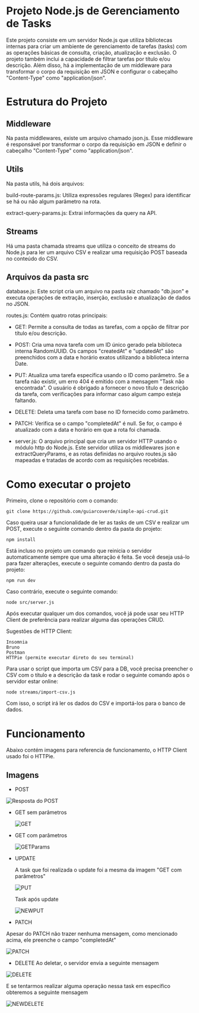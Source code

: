 # Projeto Node.js de Gerenciamento de Tasks
Este projeto consiste em um servidor Node.js que utiliza bibliotecas internas para criar um ambiente de gerenciamento de tarefas (tasks) com as operações básicas de consulta, criação, atualização e exclusão. O projeto também inclui a capacidade de filtrar tarefas por título e/ou descrição. Além disso, há a implementação de um middleware para transformar o corpo da requisição em JSON e configurar o cabeçalho "Content-Type" como "application/json".

# Estrutura do Projeto 
## Middleware
Na pasta middlewares, existe um arquivo chamado json.js. Esse middleware é responsável por transformar o corpo da requisição em JSON e definir o cabeçalho "Content-Type" como "application/json".

## Utils
Na pasta utils, há dois arquivos:

build-route-params.js: Utiliza expressões regulares (Regex) para identificar se há ou não algum parâmetro na rota.

extract-query-params.js: Extrai informações da query na API.

## Streams
Há uma pasta chamada streams que utiliza o conceito de streams do Node.js para ler um arquivo CSV e realizar uma requisição POST baseada no conteúdo do CSV.

## Arquivos da pasta src
database.js: Este script cria um arquivo na pasta raiz chamado "db.json" e executa operações de extração, inserção, exclusão e atualização de dados no JSON.

routes.js: Contém quatro rotas principais:

- GET: Permite a consulta de todas as tarefas, com a opção de filtrar por título e/ou descrição.

- POST: Cria uma nova tarefa com um ID único gerado pela biblioteca interna RandomUUID. Os campos "createdAt" e "updatedAt" são preenchidos com a data e horário exatos utilizando a biblioteca interna Date.

- PUT: Atualiza uma tarefa específica usando o ID como parâmetro. Se a tarefa não existir, um erro 404 é emitido com a mensagem "Task não encontrada". O usuário é obrigado a fornecer o novo título e descrição da tarefa, com verificações para informar caso algum campo esteja faltando.

- DELETE: Deleta uma tarefa com base no ID fornecido como parâmetro.

- PATCH: Verifica se o campo "completedAt" é null. Se for, o campo é atualizado com a data e horário em que a rota foi chamada.

- server.js: O arquivo principal que cria um servidor HTTP usando o módulo http do Node.js. Este servidor utiliza os middlewares json e extractQueryParams, e as rotas definidas no arquivo routes.js são mapeadas e tratadas de acordo com as requisições recebidas.

# Como executar o projeto
Primeiro, clone o repositório com o comando:
```console
git clone https://github.com/guiarcoverde/simple-api-crud.git
```
Caso queira usar a funcionalidade de ler as tasks de um CSV e realizar um POST, execute o seguinte comando dentro da pasta do projeto:
```console
npm install
```
Está incluso no projeto um comando que reinicia o servidor automaticamente sempre que uma alteração é feita. Se você deseja usá-lo para fazer alterações, execute o seguinte comando dentro da pasta do projeto:
```console
npm run dev
```
Caso contrário, execute o seguinte comando:
```console
node src/server.js
```
Após executar qualquer um dos comandos, você já pode usar seu HTTP Client de preferência para realizar alguma das operações CRUD.



Sugestões de HTTP Client:
```console
Insomnia
Bruno
Postman
HTTPie (permite executar direto do seu terminal)
```

Para usar o script que importa um CSV para a DB, você precisa preencher o CSV com o título e a descrição da task e rodar o seguinte comando após o servidor estar online:
```console
node streams/import-csv.js
```
Com isso, o script irá ler os dados do CSV e importá-los para o banco de dados.

# Funcionamento
Abaixo contém imagens para referencia de funcionamento, o HTTP Client usado foi o HTTPie.
## Imagens
- POST
   
![Resposta do POST](https://i.imgur.com/fb8eoeD.png)

- GET sem parâmetros

   ![GET](https://i.imgur.com/PWN1yZj.png)

- GET com parâmetros
 
   ![GETParams](https://i.imgur.com/WQrESmM.png)

- UPDATE

   A task que foi realizada o update foi a mesma da imagem "GET com parâmetros"

   ![PUT](https://i.imgur.com/kI1zOSG.png)

   Task após update

   ![NEWPUT](https://i.imgur.com/URVYzd9.png)

- PATCH

Apesar do PATCH não trazer nenhuma mensagem, como mencionado acima, ele preenche o campo "completedAt"

![PATCH](https://i.imgur.com/bvXF9bI.png)

- DELETE
   Ao deletar, o servidor envia a seguinte mensagem
  
![DELETE](https://i.imgur.com/bN9QKN3.png)

   E se tentarmos realizar alguma operação nessa task em especifico obteremos a seguinte mensagem
   
![NEWDELETE](https://i.imgur.com/47WBnlF.png)
